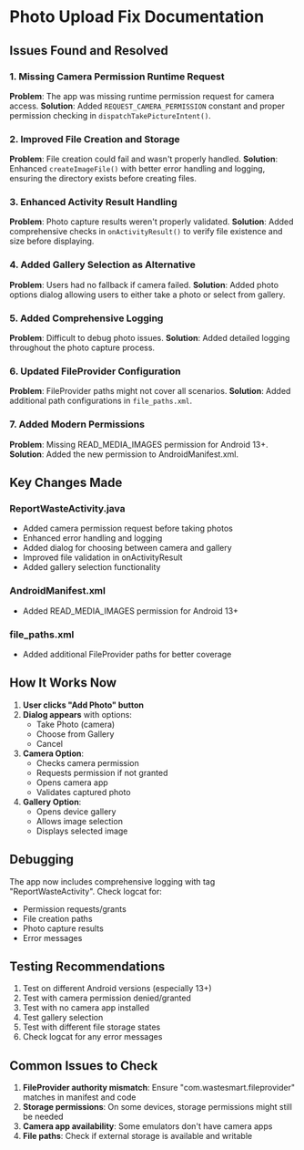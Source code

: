 # Photo Upload Fix Documentation

## Issues Found and Resolved

### 1. Missing Camera Permission Runtime Request
**Problem**: The app was missing runtime permission request for camera access.
**Solution**: Added `REQUEST_CAMERA_PERMISSION` constant and proper permission checking in `dispatchTakePictureIntent()`.

### 2. Improved File Creation and Storage
**Problem**: File creation could fail and wasn't properly handled.
**Solution**: Enhanced `createImageFile()` with better error handling and logging, ensuring the directory exists before creating files.

### 3. Enhanced Activity Result Handling
**Problem**: Photo capture results weren't properly validated.
**Solution**: Added comprehensive checks in `onActivityResult()` to verify file existence and size before displaying.

### 4. Added Gallery Selection as Alternative
**Problem**: Users had no fallback if camera failed.
**Solution**: Added photo options dialog allowing users to either take a photo or select from gallery.

### 5. Added Comprehensive Logging
**Problem**: Difficult to debug photo issues.
**Solution**: Added detailed logging throughout the photo capture process.

### 6. Updated FileProvider Configuration
**Problem**: FileProvider paths might not cover all scenarios.
**Solution**: Added additional path configurations in `file_paths.xml`.

### 7. Added Modern Permissions
**Problem**: Missing READ_MEDIA_IMAGES permission for Android 13+.
**Solution**: Added the new permission to AndroidManifest.xml.

## Key Changes Made

### ReportWasteActivity.java
- Added camera permission request before taking photos
- Enhanced error handling and logging
- Added dialog for choosing between camera and gallery
- Improved file validation in onActivityResult
- Added gallery selection functionality

### AndroidManifest.xml
- Added READ_MEDIA_IMAGES permission for Android 13+

### file_paths.xml
- Added additional FileProvider paths for better coverage

## How It Works Now

1. **User clicks "Add Photo" button**
2. **Dialog appears** with options:
   - Take Photo (camera)
   - Choose from Gallery
   - Cancel
3. **Camera Option**:
   - Checks camera permission
   - Requests permission if not granted
   - Opens camera app
   - Validates captured photo
4. **Gallery Option**:
   - Opens device gallery
   - Allows image selection
   - Displays selected image

## Debugging

The app now includes comprehensive logging with tag "ReportWasteActivity". Check logcat for:
- Permission requests/grants
- File creation paths
- Photo capture results
- Error messages

## Testing Recommendations

1. Test on different Android versions (especially 13+)
2. Test with camera permission denied/granted
3. Test with no camera app installed
4. Test gallery selection
5. Test with different file storage states
6. Check logcat for any error messages

## Common Issues to Check

1. **FileProvider authority mismatch**: Ensure "com.wastesmart.fileprovider" matches in manifest and code
2. **Storage permissions**: On some devices, storage permissions might still be needed
3. **Camera app availability**: Some emulators don't have camera apps
4. **File paths**: Check if external storage is available and writable
